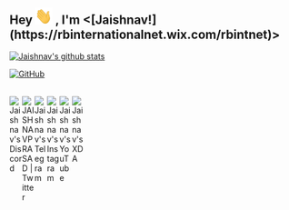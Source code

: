<h2>Hey <img src="https://raw.githubusercontent.com/ABSphreak/ABSphreak/master/gifs/Hi.gif" width="30px"> , I'm <[Jaishnav!](https://rbinternationalnet.wix.com/rbintnet)></h2>

[![Jaishnav's github stats](https://github-readme-stats.vercel.app/api?username=CyberJalagam)](https://github.com/CyberJalagam)

[![GitHub](https://img.shields.io/badge/dynamic/json?logo=github&label=GitHub+Followers&labelColor=282c34&color=181717&query=%24.data.totalSubs&url=https%3A%2F%2Fapi.spencerwoo.com%2Fsubstats%2F%3Fsource%3Dgithub%26queryKey%3DSparXFusion&longCache=true)](https://github.com/CyberJlagam)

<br/>

<a href="https://discord.gg/mjU5kf">
  <img align="left" alt="Jaishnav's Discord" width="22px" src="https://cdn.jsdelivr.net/npm/simple-icons@v3/icons/discord.svg" />
</a>
<a href="https://twitter.com/CyberJalagam">
  <img align="left" alt="JAISHNAVPRASAD | Twitter" width="22px" src="https://cdn.jsdelivr.net/npm/simple-icons@v3/icons/twitter.svg" />
</a>
<a href="https://t.me/CyberJalagam">
  <img align="left" alt="Jaishnav's Telegram" width="22px" src="https://cdn.jsdelivr.net/npm/simple-icons@v3/icons/telegram.svg" />
</a>
<a href="https://www.instagram.com/_cyberjalagam_/">
  <img align="left" alt="Jaishnav's Instagram" width="22px" src="https://cdn.jsdelivr.net/npm/simple-icons@v3/icons/instagram.svg" />
</a>
<a href="https://www.youtube.com/MrMobTech_/">
  <img align="left" alt="Jaishnav's YouTube" width="22px" src="https://cdn.jsdelivr.net/npm/simple-icons@v3/icons/youtube.svg" />
</a>  
  <a href="https://forum.xda-developers.com/member.php?u=10857311_/">
  <img align="left" alt="Jaishnav's XDA" width="22px" src="https://cdn.jsdelivr.net/npm/simple-icons@3.3.0/icons/xdadevelopers.svg" />
</a>

<br />

